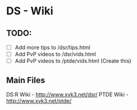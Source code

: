 # DS - Wiki

## TODO:

- [ ] Add more tips to /dsr/tips.html
- [ ] Add PvP videos to /dsr/vids.html
- [ ] Add PvP videos to /ptde/vids.html (Create this)

## Main Files

DS:R Wiki - http://www.xvk3.net/dsr/
PTDE Wiki - http://www.xvk3.net/ptde/ 
